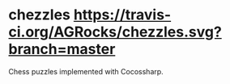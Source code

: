 # chezzles https://travis-ci.org/AGRocks/chezzles.svg?branch=master
Chess puzzles implemented with Cocossharp.
